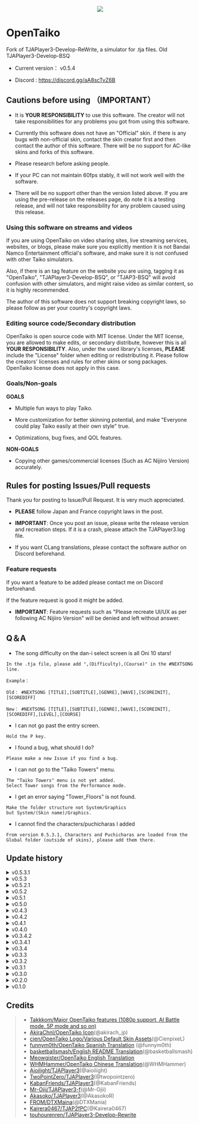 <p align="center">
  <img src="https://user-images.githubusercontent.com/58159635/140600257-f712fc48-d09a-4a5e-a78d-e7c65ca19b80.png">
</p>

# OpenTaiko

Fork of TJAPlayer3-Develop-ReWrite, a simulator for .tja files.
Old TJAPlayer3-Develop-BSQ

- Current version： v0.5.4

- Discord : https://discord.gg/aA8scTvZ6B

## Cautions before using （IMPORTANT）

- It is **YOUR RESPONSIBILITY** to use this software. The creator will not take responsibilities for any problems you got from using this software.

- Currently this software does not have an "Official" skin. if there is any bugs with non-official skin, contact the skin creator first and then contact the author of this software. There will be no support for AC-like skins and forks of this software.

- Please research before asking people.

- If your PC can not maintain 60fps stably, it will not work well with the software.

- There will be no support other than the version listed above. If you are using the pre-release on the releases page, do note it is a testing release, and will not take responsibility for any problem caused using this release.

### Using this software on streams and videos

If you are using OpenTaiko on video sharing sites, live streaming services, websites, or blogs, please make sure you explicitly mention it is not Bandai Namco Entertainment official's software, and make sure it is not confused with other Taiko simulators.

Also, if there is an tag feature on the website you are using, tagging it as "OpenTaiko", "TJAPlayer3-Develop-BSQ", or "TJAP3-BSQ" will avoid confusion with other simulators, and might raise video as similar content, so it is highly recommended.

The author of this software does not support breaking copyright laws, so please follow as per your country's copyright laws.

### Editing source code/Secondary distribution

OpenTaiko is open source code with MIT license.
Under the MIT license, you are allowed to make edits, or secondary distribute, however this is all **YOUR RESPONSIBILITY**.
Also, under the used library's licenses, **PLEASE** include the "License" folder when editing or redistributing it.
Please follow the creators' licenses and rules for other skins or song packages.
OpenTaiko license does not apply in this case.

### Goals/Non-goals

**GOALS**

- Multiple fun ways to play Taiko.

- More customization for better skinning potential, and make "Everyone could play Taiko easily at their own style" true.

- Optimizations, bug fixes, and QOL features.

**NON-GOALS**

- Copying other games/commercial licenses (Such as AC Nijiiro Version) accurately.

## Rules for posting Issues/Pull requests

Thank you for posting to Issue/Pull Request. It is very much appreciated.

- **PLEASE** follow Japan and France copyright laws in the post.

- **IMPORTANT**: Once you post an issue, please write the release version and recreation steps. If it is a crash, please attach the TJAPlayer3.log file.

- If you want CLang translations, please contact the software author on Discord beforehand.

### Feature requests

If you want a feature to be added please contact me on Discord beforehand.

If the feature request is good it might be added.

- **IMPORTANT**: Feature requests such as "Please recreate UI/UX as per following AC Nijiiro Version" will be denied and left without answer.

## Q＆A

- The song difficulty on the dan-i select screen is all Oni 10 stars!

```
In the .tja file, please add ",(Difficulty),(Course)" in the #NEXTSONG line.

Example：

Old： #NEXTSONG [TITLE],[SUBTITLE],[GENRE],[WAVE],[SCOREINIT],[SCOREDIFF]

New： #NEXTSONG [TITLE],[SUBTITLE],[GENRE],[WAVE],[SCOREINIT],[SCOREDIFF],[LEVEL],[COURSE]
```

- I can not go past the entry screen.

```
Hold the P key.
```

- I found a bug, what should I do?

```
Please make a new Issue if you find a bug.
```

- I can not go to the "Taiko Towers" menu.

```
The "Taiko Towers" menu is not yet added.
Select Tower songs from the Performance mode.
```

- I get an error saying "Tower_Floors" is not found.

```
Make the folder structure not System/Graphics
but System/(Skin name)/Graphics.
```

- I cannot find the characters/puchicharas I added

```
From version 0.5.3.1, Characters and Puchicharas are loaded from the Global folder (outside of skins), please add them there.
```

## Update history

<details>
	<summary>v0.5.3.1</summary>

	- Fix multiple bugs

	- Global characters and puchicharas

	- Permanent recently played songs folder

	- Easy/Normal timing zones

	- Characters on menus and result screens

	- Song search by difficulty feature

</details>

<details>
	<summary>v0.5.3</summary>

	- Fix multiple bugs

	- 1st version of the Dan result screen

	- Dan chart supporting any count of songs

	- Support of 2P Side

	- Major 2P update (Please check discord for more details about it)

	- Dan charts are now also selectable from the Taiko mode song select screen

	- Add Modals

	- 1st unlockables update

	- Add Favorite songs folder

	- Add Database files (Name and Author names for Characters and Puchichara)

	- Chinese language support (WHMHammer)

	- Remove SlimDX dependencies (Mr Ojii)

	- Add SimpleStyle skin (feat. cien)

	- Automatically generated unique ID addition for each song

	- Fix Discord RPC

	- Fix several config options issues (l1m0n3)

</details>

<details>
	<summary>v0.5.2.1</summary>

	- Fix multiple bugs

	- Add multiple levels of AI in addition of Auto

	- Add Global offset

	- Replace AUTO ROLL by Rolls speed

</details>

<details>
	<summary>v0.5.2</summary>

	- Taiko Heya features

	- Custom nameplates and character feature

	- Make medals obtainable

	- Make dan-i title unlockable

	- Add multiple step textures

	- Add Spanish translation (funnym0th)

	- Add "Random option"

	- UX/UI improvements

	- Fast song loading

	- Fix branched charts

</details>

<details>
	<summary>v0.5.1</summary>

	- Add animations to dan-i dojo

	- Add game end screen and icons

	- Bug fix

	- Multiple language support

	- UI improvements

	- Multiple layouts of song select screen

</details>

<details>
	<summary>v0.5.0</summary>

	- Taiko Tower features (Background+Result screen backbone)

	- "TOWERTYPE" in Tower charts (USe multiple skins for playing Towercharts)

	- Add accuracy exam in dan-i dojo

	- Add "#BOXCOLOR", "#BOXTYPE", "#BGCOLOR", "#BGTYPE", "#BOXCHARA in box.def

</details>

<details>
	<summary>v0.4.3</summary>

	- Add Taiko Tower (Gameplay)

</details>

<details>
	<summary>v0.4.2</summary>

	- Fix multiple bug and crash on song select screen

	- Fix COURSE:Tower crashes, however Taiko Tower menu, LIFE management, and result screen is not implemented yet.

</details>

<details>
	<summary>v0.4.1</summary>

	- Fix multiple bug and crashes on song select screen

</details>

<details>
	<summary>v0.4.0</summary>

	- EXAM5, 6, 7 implementation

	- Fix crash with EXAM numbers having spaces between

	- Better code structuring on Dan-i dojo

</details>

<details>
	<summary>v0.3.4.2</summary>

	- Add petit-chara on Dan-i select screen

</details>

<details>
	<summary>v0.3.4.1</summary>

	- Fix bug with Mob animation speed

</details>

<details>
	<summary>v0.3.4</summary>

	- Save dan-i dojo results

	- Add achievement plate on dan-i select screen

</details>

<details>
	<summary>v0.3.3</summary>

	- Fix dan-i dojo gauge appearance

	- Add backbone for dan-i dojo result screen

</details>

<details>
	<summary>v0.3.2</summary>

	- Fix results saving multiple time

</details>

<details>
	<summary>v0.3.1</summary>

	- Fix P2 scorerank not showing

</details>

<details>
	<summary>v0.3.0</summary>

	- Show petit-chara in menu

	- In Nameplate.json file players could select petit-chara separately

</details>

<details>
	<summary>v0.2.0</summary>

	- Fix song select screen bug

	- Fix main menu bugs

</details>

<details>
	<summary>v0.1.0</summary>

	- Result screen animation

</details>

## Credits

> * [Takkkom/Major OpenTaiko features (1080p support, AI Battle mode, 5P mode and so on)](https://github.com/Takkkom)
> * [AkiraChnl/OpenTaiko Icon](https://github.com/AkiraChnl)(@akirach_jp)
> * [cien/OpenTaiko Logo/Various Default Skin Assets](https://twitter.com/CienpixeL)(@CienpixeL)
> * [funnym0th/OpenTaiko Spanish Translation](https://github.com/funnym0th) (@funnym0th)
> * [basketballsmash/English README Translation](https://twitter.com/basketballsmash)(@basketballsmash)
> * [Meowgister/OpenTaiko English Translation](https://www.youtube.com/channel/UCDi5puZaJLMUA6OgIAb7rmQ)
> * [WHMHammer/OpenTaiko Chinese Translation](https://github.com/whmhammer)(@WHMHammer)
> * [Aioilight/TJAPlayer3](https://github.com/aioilight/TJAPlayer3)(@aioilight)
> * [TwoPointZero/TJAPlayer3](https://github.com/twopointzero/TJAPlayer3)(@twopointzero)
> * [KabanFriends/TJAPlayer3](https://github.com/KabanFriends/TJAPlayer3/tree/features)(@KabanFriends)
> * [Mr-Ojii/TJAPlayer3-f](https://github.com/Mr-Ojii/TJAPlayer3-f)(@Mr-Ojii)
> * [Akasoko/TJAPlayer3](https://github.com/Akasoko-Master/TJAPlayer3)(@AkasokoR)
> * [FROM/DTXMaina](https://github.com/DTXMania)(@DTXMania)
> * [Kairera0467/TJAP2fPC](https://github.com/kairera0467/TJAP2fPC)(@Kairera0467)
> * [touhourenren/TJAPlayer3-Develop-Rewrite](https://github.com/touhourenren)
